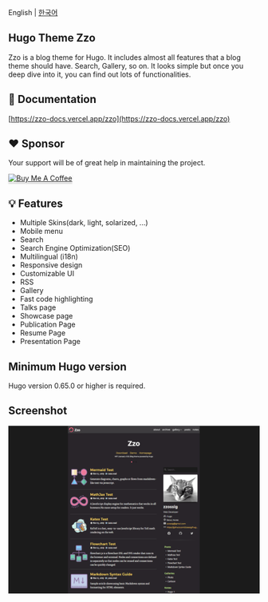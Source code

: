 English | 
[한국어](https://github.com/zzossig/hugo-theme-zzo/blob/master/README.ko.md)

## Hugo Theme Zzo

Zzo is a blog theme for Hugo. It includes almost all features that a blog theme should have. Search, Gallery, so on. It looks simple but once you deep dive into it, you can find out lots of functionalities.

## 📄 Documentation

[https://zzo-docs.vercel.app/zzo](https://zzo-docs.vercel.app/zzo)

## ❤️ Sponsor

Your support will be of great help in maintaining the project.

<a href="https://www.buymeacoffee.com/zzossig" target="_blank"><img src="https://www.buymeacoffee.com/assets/img/custom_images/orange_img.png" alt="Buy Me A Coffee" style="height: 41px !important;width: 174px !important;box-shadow: 0px 3px 2px 0px rgba(190, 190, 190, 0.5) !important;-webkit-box-shadow: 0px 3px 2px 0px rgba(190, 190, 190, 0.5) !important;" ></a>

## 💡 Features

* Multiple Skins(dark, light, solarized, ...)
* Mobile menu
* Search
* Search Engine Optimization(SEO)
* Multilingual (i18n)
* Responsive design
* Customizable UI
* RSS
* Gallery
* Fast code highlighting
* Talks page
* Showcase page
* Publication Page
* Resume Page
* Presentation Page

## Minimum Hugo version

Hugo version 0.65.0 or higher is required.

## Screenshot

![Hugo Theme Zzo Screenshot](/static/images/screenshot.png)
